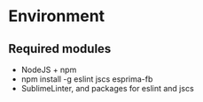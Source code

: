 # Environment

## Required modules

* NodeJS + npm
* npm install -g eslint jscs esprima-fb
* SublimeLinter, and packages for eslint and jscs